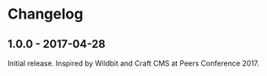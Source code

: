 Changelog
=========
 
## 1.0.0 - 2017-04-28

Initial release.  Inspired by Wildbit and Craft CMS at Peers Conference 2017.
